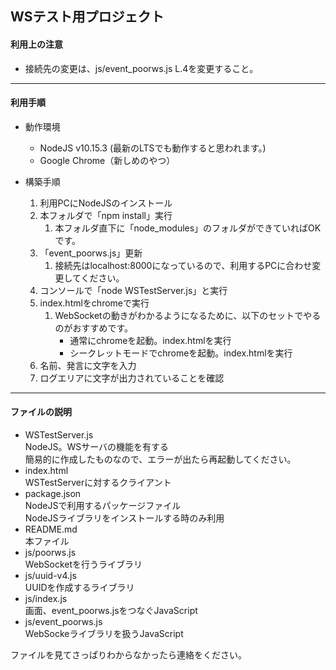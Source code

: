 WSテスト用プロジェクト  
---

#### 利用上の注意  
* 接続先の変更は、js/event_poorws.js L.4を変更すること。  

---
#### 利用手順

* 動作環境
	* NodeJS v10.15.3 (最新のLTSでも動作すると思われます。)
	* Google Chrome（新しめのやつ）


* 構築手順
	1. 利用PCにNodeJSのインストール
	1. 本フォルダで「npm install」実行
		1. 本フォルダ直下に「node_modules」のフォルダができていればOKです。
	1. 「event_poorws.js」更新
		1. 接続先はlocalhost:8000になっているので、利用するPCに合わせ変更してください。
	1. コンソールで「node WSTestServer.js」と実行
	1. index.htmlをchromeで実行
		1. WebSocketの動きがわかるようになるために、以下のセットでやるのがおすすめです。
			* 通常にchromeを起動。index.htmlを実行
			* シークレットモードでchromeを起動。index.htmlを実行
	1. 名前、発言に文字を入力
	1. ログエリアに文字が出力されていることを確認


---
#### ファイルの説明
* WSTestServer.js  
	NodeJS。WSサーバの機能を有する  
	簡易的に作成したものなので、エラーが出たら再起動してください。
* index.html  
	WSTestServerに対するクライアント  
* package.json  
	NodeJSで利用するパッケージファイル  
	NodeJSライブラリをインストールする時のみ利用
* README.md  
	本ファイル
* js/poorws.js  
	WebSocketを行うライブラリ
* js/uuid-v4.js  
	UUIDを作成するライブラリ
* js/index.js  
	画面、event_poorws.jsをつなぐJavaScript
* js/event_poorws.js  
	WebSockeライブラリを扱うJavaScript

ファイルを見てさっぱりわからなかったら連絡をください。
